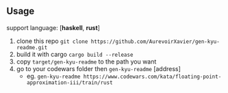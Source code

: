 ## Usage

support language: [**haskell**, **rust**]

1. clone this repo `git clone https://github.com/AurevoirXavier/gen-kyu-readme.git`
2. build it with cargo `cargo build --release`
3. copy `target/gen-kyu-readme` to the path you want
4. go to your codewars folder then `gen-kyu-readme` [address]
   - eg. `gen-kyu-readme https://www.codewars.com/kata/floating-point-approximation-iii/train/rust`

